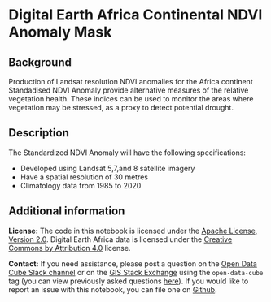 # Digital Earth Africa Continental NDVI Anomaly Mask

## Background

Production of Landsat resolution NDVI anomalies for the Africa continent
Standadised NDVI Anomaly provide alternative measures of the relative vegetation health. These indices can be used to monitor the areas where vegetation may be stressed, as a proxy to detect potential drought.


## Description

The Standardized NDVI Anomaly will have the following specifications:

* Developed using Landsat 5,7,and 8 satellite imagery
* Have a spatial resolution of 30 metres
* Climatology data from 1985 to 2020 


## Additional information

**License:** The code in this notebook is licensed under the [Apache License, Version 2.0](https://www.apache.org/licenses/LICENSE-2.0).
Digital Earth Africa data is licensed under the [Creative Commons by Attribution 4.0](https://creativecommons.org/licenses/by/4.0/) license.

**Contact:** If you need assistance, please post a question on the [Open Data Cube Slack channel](http://slack.opendatacube.org/) or on the [GIS Stack Exchange](https://gis.stackexchange.com/questions/ask?tags=open-data-cube) using the `open-data-cube` tag (you can view previously asked questions [here](https://gis.stackexchange.com/questions/tagged/open-data-cube)).
If you would like to report an issue with this notebook, you can file one on [Github](https://github.com/digitalearthafrica/crop-mask/issues).